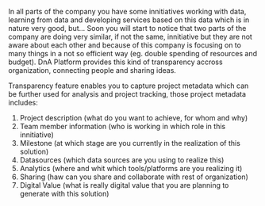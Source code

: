In all parts of the company you have some innitiatives working with data, learning from data and developing services based on this data which is in nature very good, but...
Soon you will start to notice that two parts of the company are doing very similar, if not the same, innitiative but they are not aware about each other and because of this company is focusing on to many things in a not so efficient way (eg. double spending of resources and budget).
DnA Platform provides this kind of transparency accross organization, connecting people and sharing ideas.

Transparency feature enables you to capture project metadata which can be further used for analysis and project tracking, those project metadata includes:

1. Project description (what do you want to achieve, for whom and why)
2. Team member information (who is working in which role in this innitiative)
3. Milestone (at which stage are you currently in the realization of this solution)
4. Datasources (which data sources are you using to realize this)
5. Analytics (where and whit which tools/platforms are you realizing it)
6. Sharing (haw can you share and collaborate with rest of organization)
7. Digital Value (what is really digital value that you are planning to generate with this solution)
